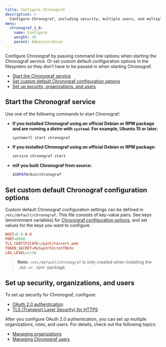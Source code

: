 ```yaml
---
title: Configure Chronograf
description: >
  Configure Chronograf, including security, multiple users, and multiple organizations.
menu:
  chronograf_1_8:
    name: Configure
    weight: 20
    parent: Administration
---
```


Configure Chronograf by passing command line options when starting the Chronograf service. Or set custom default configuration options in the filesystem so they don’t have to be passed in when starting Chronograf.

- [Start the Chronograf service](#start-the-chronograf-service)
- [Set custom default Chronograf configuration options](#set-custom-default-chronograf-configuration-options)
- [Set up security, organizations, and users](#set-up-security-organizations-and-users)

## Start the Chronograf service

Use one of the following commands to start Chronograf:

- **If you installed Chronograf using an official Debian or RPM package and are running a distro with `systemd`. For example, Ubuntu 15 or later.**

  ```sh
  systemctl start chronograf
  ```

- **If you installed Chronograf using an official Debian or RPM package:**

  ```sh
  service chronograf start
  ```

- **mIf you built Chronograf from source:**

  ```bash
  $GOPATH/bin/chronograf
  ```

## Set custom default Chronograf configuration options

Custom default Chronograf configuration settings can be defined in `/etc/default/chronograf`.
This file consists of key-value pairs. See keys (environment variables) for [Chronograf configuration options](/chronograf/v1.8/administration/config-options), and set values for the keys you want to configure.

```conf
HOST=0.0.0.0
PORT=8888
TLS_CERTIFICATE=/path/to/cert.pem
TOKEN_SECRET=MySup3rS3cretT0k3n
LOG_LEVEL=info
```

> **Note:** `/etc/default/chronograf` is only created when installing the `.deb or `.rpm` package.

## Set up security, organizations, and users

To set up security for Chronograf, configure:

* [OAuth 2.0 authentication](/chronograf/v1.8/administration/managing-security/#configure-oauth-2-0)
* [TLS (Transport Layer Security) for HTTPS](/chronograf/v1.8/administration/managing-security/#configure-tls-transport-layer-security-and-https)

After you configure OAuth 2.0 authentication, you can set up multiple organizations, roles, and users. For details, check out the following topics:

* [Managing organizations](/chronograf/v1.8/administration/managing-organizations/)
* [Managing Chronograf users](/chronograf/v1.8/administration/managing-chronograf-users/)


<!-- TODO ## Configuring Chronograf for InfluxDB Enterprise clusters) -->
